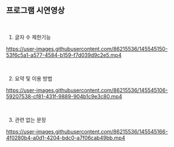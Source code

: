 ## 프로그램 시연영상

<br>

1. 글자 수 제한기능



https://user-images.githubusercontent.com/86215536/145545150-53f6c5a1-a577-4584-b159-f7d039d9c2e5.mp4


<br>


2. 요약 및 이용 방법

https://user-images.githubusercontent.com/86215536/145545106-59207538-cf81-431f-9889-904b1c9e3c80.mp4



<br>


3. 관련 없는 문장

https://user-images.githubusercontent.com/86215536/145545166-4f0280b4-a0d1-4204-bdc0-a7f06cab49bb.mp4


<br>




